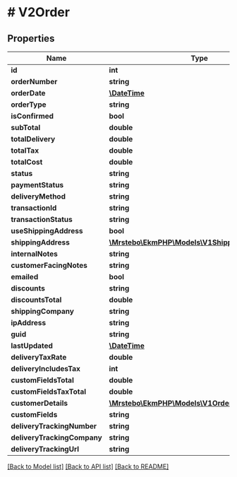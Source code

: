 # # V2Order

## Properties

Name | Type | Description | Notes
------------ | ------------- | ------------- | -------------
**id** | **int** |  |
**orderNumber** | **string** |  |
**orderDate** | [**\DateTime**](\DateTime.md) |  |
**orderType** | **string** |  |
**isConfirmed** | **bool** |  | [optional]
**subTotal** | **double** |  | [optional]
**totalDelivery** | **double** |  | [optional]
**totalTax** | **double** |  | [optional]
**totalCost** | **double** |  | [optional]
**status** | **string** |  | [optional]
**paymentStatus** | **string** |  | [optional]
**deliveryMethod** | **string** |  | [optional]
**transactionId** | **string** |  | [optional]
**transactionStatus** | **string** |  | [optional]
**useShippingAddress** | **bool** |  | [optional]
**shippingAddress** | [**\Mrstebo\EkmPHP\Models\V1ShippingAddress**](V1ShippingAddress.md) |  | [optional]
**internalNotes** | **string** |  | [optional]
**customerFacingNotes** | **string** |  | [optional]
**emailed** | **bool** |  | [optional]
**discounts** | **string** |  | [optional]
**discountsTotal** | **double** |  | [optional]
**shippingCompany** | **string** |  | [optional]
**ipAddress** | **string** |  | [optional]
**guid** | **string** |  | [optional]
**lastUpdated** | [**\DateTime**](\DateTime.md) |  | [optional]
**deliveryTaxRate** | **double** |  | [optional]
**deliveryIncludesTax** | **int** |  | [optional]
**customFieldsTotal** | **double** |  | [optional]
**customFieldsTaxTotal** | **double** |  | [optional]
**customerDetails** | [**\Mrstebo\EkmPHP\Models\V1OrderCustomerDetails**](V1OrderCustomerDetails.md) |  | [optional]
**customFields** | **string** |  | [optional]
**deliveryTrackingNumber** | **string** |  | [optional]
**deliveryTrackingCompany** | **string** |  | [optional]
**deliveryTrackingUrl** | **string** |  | [optional]

[[Back to Model list]](../../README.md#models) [[Back to API list]](../../README.md#endpoints) [[Back to README]](../../README.md)
